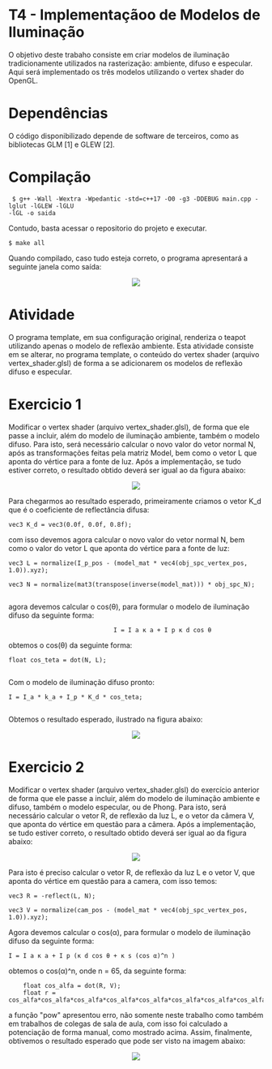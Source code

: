 # T4 - Implementaçãoo de Modelos de Iluminação

O objetivo deste trabaho consiste em criar modelos de iluminação tradicionamente utilizados na rasterização: ambiente, difuso e especular. Aqui será implementado os três modelos utilizando o vertex shader do OpenGL.  

# Dependências 

O código disponibilizado depende de software de terceiros, como as bibliotecas GLM [1] e GLEW [2].

# Compilação
```` 
 $ g++ -Wall -Wextra -Wpedantic -std=c++17 -O0 -g3 -DDEBUG main.cpp -lglut -lGLEW -lGLU
-lGL -o saida
````
Contudo, basta acessar o repositorio do projeto e executar.

````        
$ make all
````

Quando compilado, caso tudo esteja correto, o programa apresentará a seguinte janela como saída: 

<p align="center">
  <img src="https://github.com/GuilhermeMRodrigues/Computacao_Grafica/blob/master/imagens/xicara1.jpeg" />
</p>

# Atividade

O programa template, em sua configuração original, renderiza o teapot utilizando apenas o modelo
de reflexão ambiente. Esta atividade consiste em se alterar, no programa template, o conteúdo do
vertex shader (arquivo vertex_shader.glsl) de forma a se adicionarem os modelos de reflexão difuso
e especular.

# Exercicio 1

Modificar o vertex shader (arquivo vertex_shader.glsl), de forma que ele passe a incluir, além do
modelo de iluminação ambiente, também o modelo difuso. Para isto, será necessário calcular o novo
valor do vetor normal N, após as transformações feitas pela matriz Model, bem como o vetor L que
aponta do vértice para a fonte de luz. Após a implementação, se tudo estiver correto, o resultado obtido deverá ser igual ao da figura abaixo:

<p align="center">
  <img src="https://github.com/GuilhermeMRodrigues/Computacao_Grafica/blob/master/imagens/questao1.jpeg" />
</p>

Para chegarmos ao resultado esperado, primeiramente criamos o vetor K_d que é o coeficiente de reflectância difusa:
````        
vec3 K_d = vec3(0.0f, 0.0f, 0.8f);
````
com isso devemos agora calcular o novo valor do vetor normal N, bem como o valor do vetor L que aponta do vértice para a fonte de luz: 

````        
vec3 L = normalize(I_p_pos - (model_mat * vec4(obj_spc_vertex_pos, 1.0)).xyz);
   
vec3 N = normalize(mat3(transpose(inverse(model_mat))) * obj_spc_N);
   
````
agora devemos calcular o cos(θ), para formular o modelo de iluminação difuso da seguinte forma: 
          
                                 I = I a κ a + I p κ d cos θ

obtemos o cos(θ) da seguinte forma:
````        
float cos_teta = dot(N, L);
   
````
Com o modelo de iluminação difuso pronto:

````        
I = I_a * k_a + I_p * K_d * cos_teta;
   
````
Obtemos o resultado esperado, ilustrado na figura abaixo: 

<p align="center">
  <img src="https://github.com/GuilhermeMRodrigues/Computacao_Grafica/blob/master/imagens/xicara_exercicio1.jpeg" />
</p>

# Exercicio 2
Modificar o vertex shader (arquivo vertex_shader.glsl) do exercício anterior de forma que ele passe
a incluir, além do modelo de iluminação ambiente e difuso, também o modelo especular, ou de Phong.
Para isto, será necessário calcular o vetor R, de reflexão da luz L, e o vetor da câmera V, que aponta
do vértice em questão para a câmera. Após a implementação, se tudo estiver correto, o resultado obtido deverá ser igual ao da figura abaixo:

<p align="center">
  <img src="https://github.com/GuilhermeMRodrigues/Computacao_Grafica/blob/master/imagens/exe2.jpeg" />
</p>

Para isto é preciso calcular o vetor R, de reflexão da luz L e o vetor V, que aponta do vértice em questão para a camera, com isso temos:

````        
vec3 R = -reflect(L, N);

vec3 V = normalize(cam_pos - (model_mat * vec4(obj_spc_vertex_pos, 1.0)).xyz);
````

Agora devemos calcular o cos(α), para formular o modelo de iluminação difuso da seguinte forma:

````        
I = I a κ a + I p (κ d cos θ + κ s (cos α)^n )
````

obtemos o cos(α)^n, onde n = 65, da seguinte forma:

````        
    float cos_alfa = dot(R, V);
    float r = cos_alfa*cos_alfa*cos_alfa*cos_alfa*cos_alfa*cos_alfa*cos_alfa*cos_alfa*cos_alfa*cos_alfa.....
````
a função "pow" apresentou erro, não somente neste trabalho como também em trabalhos de colegas de sala de aula, com isso foi calculado a potenciação de forma manual, como mostrado acima. Assim, finalmente, obtivemos o resultado esperado que pode ser visto na imagem abaixo: 
<p align="center">
  <img src="https://github.com/GuilhermeMRodrigues/Computacao_Grafica/blob/master/imagens/respsota2_atv4.jpeg" />
</p>
